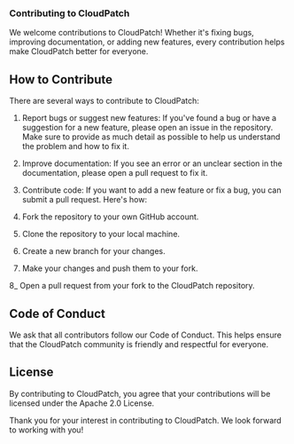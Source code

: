### Contributing to CloudPatch
We welcome contributions to CloudPatch! Whether it's fixing bugs, improving documentation, or adding new features, every contribution helps make CloudPatch better for everyone.

## How to Contribute
There are several ways to contribute to CloudPatch:

1) Report bugs or suggest new features: If you've found a bug or have a suggestion for a new feature, please open an issue in the repository. Make sure to provide as much detail as possible to help us understand the problem and how to fix it.

2) Improve documentation: If you see an error or an unclear section in the documentation, please open a pull request to fix it.

3) Contribute code: If you want to add a new feature or fix a bug, you can submit a pull request. Here's how:

4) Fork the repository to your own GitHub account.

5) Clone the repository to your local machine.

6) Create a new branch for your changes.

7) Make your changes and push them to your fork.

8_ Open a pull request from your fork to the CloudPatch repository.

## Code of Conduct
We ask that all contributors follow our Code of Conduct. This helps ensure that the CloudPatch community is friendly and respectful for everyone.

## License
By contributing to CloudPatch, you agree that your contributions will be licensed under the Apache 2.0 License.

Thank you for your interest in contributing to CloudPatch. We look forward to working with you!




